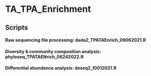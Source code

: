 # TA_TPA_Enrichment


## Scripts


#### Raw sequencing file processing: dada2_TPATAEnrich_09062021.R

#### Diversity & community composition analysis: phyloseq_TPATAENrich_06242022.R

#### Differential abundance analysis: deseq2_10012021.R
